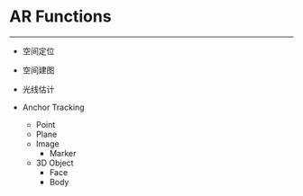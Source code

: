 # AR Functions

---

- 空间定位

- 空间建图

- 光线估计

- Anchor Tracking
    - Point
    - Plane
    - Image
        - Marker
    - 3D Object
        - Face
        - Body
